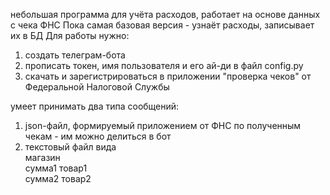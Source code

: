 небольшая программа для учёта расходов, работает на основе данных с чека ФНС
Пока самая базовая версия - узнаёт расходы, записывает их в БД
Для работы нужно:
1) создать телеграм-бота
2) прописать токен, имя пользователя и его ай-ди в файл config.py
3) скачать и зарегистрироваться в приложении "проверка чеков" от Федеральной Налоговой Службы

умеет принимать два типа сообщений:
1) json-файл, формируемый приложением от ФНС по полученным чекам - им можно делиться в бот
2) текстовый файл вида  
магазин  
сумма1 товар1  
сумма2 товар2
